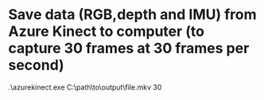 # Save data (RGB,depth and IMU) from Azure Kinect to computer (to capture 30 frames at 30 frames per second)
 .\azurekinect.exe C:\\path\\to\\output\\file.mkv 30
 
 

